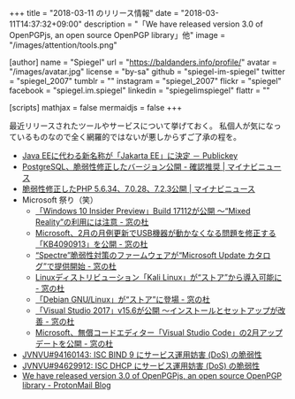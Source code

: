 +++
title = "2018-03-11 のリリース情報"
date =  "2018-03-11T14:37:32+09:00"
description = "「We have released version 3.0 of OpenPGPjs, an open source OpenPGP library」他"
image = "/images/attention/tools.png"

[author]
  name      = "Spiegel"
  url       = "https://baldanders.info/profile/"
  avatar    = "/images/avatar.jpg"
  license   = "by-sa"
  github    = "spiegel-im-spiegel"
  twitter   = "spiegel_2007"
  tumblr    = ""
  instagram = "spiegel_2007"
  flickr    = "spiegel"
  facebook  = "spiegel.im.spiegel"
  linkedin  = "spiegelimspiegel"
  flattr    = ""

[scripts]
  mathjax = false
  mermaidjs = false
+++

最近リリースされたツールやサービスについて挙げておく。
私個人が気になっているものなので全く網羅的ではないが悪しからずご了承の程を。

- [Java EEに代わる新名称が「Jakarta EE」に決定 － Publickey](http://www.publickey1.jp/blog/18/java_eejakarta_ee.html)
- [PostgreSQL、脆弱性修正したバージョン公開 - 確認推奨 | マイナビニュース](https://news.mynavi.jp/article/20180304-592713/)
- [脆弱性修正したPHP 5.6.34、7.0.28、7.2.3公開 | マイナビニュース](https://news.mynavi.jp/article/20180304-592704/)
- Microsoft 祭り（笑）
    - [「Windows 10 Insider Preview」Build 17112が公開 ～“Mixed Reality”の利用には注意 - 窓の杜](https://forest.watch.impress.co.jp/docs/news/1109773.html)
    - [Microsoft、2月の月例更新でUSB機器が動かなくなる問題を修正する「KB4090913」を公開 - 窓の杜](https://forest.watch.impress.co.jp/docs/news/1109967.html)
    - [“Spectre”脆弱性対策のファームウェアが“Microsoft Update カタログ”で提供開始 - 窓の杜](https://forest.watch.impress.co.jp/docs/news/1109731.html)
    - [Linuxディストリビューション「Kali Linux」が“ストア”から導入可能に - 窓の杜](https://forest.watch.impress.co.jp/docs/news/1109959.html)
    - [「Debian GNU/Linux」が“ストア”に登場 - 窓の杜](https://forest.watch.impress.co.jp/docs/news/1110173.html)
    - [「Visual Studio 2017」v15.6が公開 ～インストールとセットアップが改善 - 窓の杜](https://forest.watch.impress.co.jp/docs/news/1109995.html)
    - [Microsoft、無償コードエディター「Visual Studio Code」の2月アップデートを公開 - 窓の杜](https://forest.watch.impress.co.jp/docs/news/1110483.html)
- [JVNVU#94160143: ISC BIND 9 にサービス運用妨害 (DoS) の脆弱性](http://jvn.jp/vu/JVNVU94160143/)
- [JVNVU#94629912: ISC DHCP にサービス運用妨害 (DoS) の脆弱性](http://jvn.jp/vu/JVNVU94629912/)
- [We have released version 3.0 of OpenPGPjs, an open source OpenPGP library - ProtonMail Blog](https://protonmail.com/blog/openpgpjs-3-release/)
